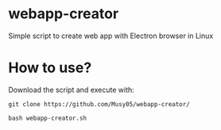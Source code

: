 # webapp-creator
Simple script to create web app with Electron browser in Linux
# How to use?
Download the script and execute with:
```
git clone https://github.com/Musy05/webapp-creator/

bash webapp-creator.sh
```
